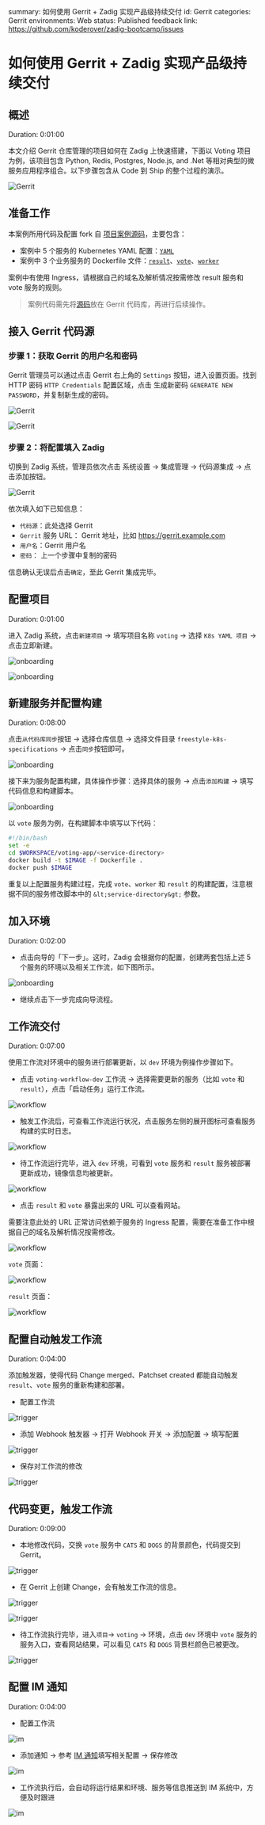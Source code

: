 summary: 如何使用 Gerrit + Zadig 实现产品级持续交付
id: Gerrit
categories: Gerrit
environments: Web
status: Published
feedback link: https://github.com/koderover/zadig-bootcamp/issues


# 如何使用 Gerrit + Zadig 实现产品级持续交付

## 概述

Duration: 0:01:00

本文介绍 Gerrit 仓库管理的项目如何在 Zadig 上快速搭建，下面以 Voting 项目为例，该项目包含 Python, Redis, Postgres, Node.js, and .Net 等相对典型的微服务应用程序组合。以下步骤包含从 Code 到 Ship 的整个过程的演示。

![Gerrit](./img/gerrit.png)

## 准备工作

本案例所用代码及配置 fork 自 [项目案例源码](https://github.com/koderover/zadig/tree/main/examples/voting-app)，主要包含：
- 案例中 5 个服务的 Kubernetes YAML 配置：[`YAML`](https://github.com/koderover/zadig/tree/main/examples/voting-app/freestyle-k8s-specifications)
- 案例中 3 个业务服务的 Dockerfile 文件：[`result`](https://github.com/koderover/zadig/tree/main/examples/voting-app/result/Dockerfile)、[`vote`](https://github.com/koderover/zadig/tree/main/examples/voting-app/vote/Dockerfile)、[`worker`](https://github.com/koderover/zadig/tree/main/examples/voting-app/worker/Dockerfile)

案例中有使用 Ingress，请根据自己的域名及解析情况按需修改 result 服务和 vote 服务的规则。

> 案例代码需先将[源码](https://github.com/koderover/zadig/tree/main/examples/voting-app)放在 Gerrit 代码库，再进行后续操作。

## 接入 Gerrit 代码源

### 步骤 1：获取 Gerrit 的用户名和密码

Gerrit 管理员可以通过点击 Gerrit 右上角的 `Settings` 按钮，进入设置页面。找到 HTTP 密码 `HTTP Credentials` 配置区域，点击 生成新密码 `GENERATE NEW PASSWORD`，并复制新生成的密码。

![Gerrit](./img/gerrit_1.png)

![Gerrit](./img/gerrit_2.png)

### 步骤 2：将配置填入 Zadig

切换到 Zadig 系统，管理员依次点击 系统设置 -> 集成管理 -> 代码源集成 -> 点击添加按钮。

![Gerrit](./img/gerrit_3.png)

依次填入如下已知信息：
- `代码源`：此处选择 Gerrit
- `Gerrit` 服务 URL： Gerrit 地址，比如 https://gerrit.example.com
- `用户名`：Gerrit 用户名
- `密码`： 上一个步骤中复制的密码

信息确认无误后点击`确定`，至此 Gerrit 集成完毕。

## 配置项目

Duration: 0:01:00

进入 Zadig 系统，点击`新建项目` -> 填写项目名称 `voting` -> 选择 `K8s YAML 项目` -> 点击立即新建。

![onboarding](./img/voting_onboarding_1.png)

![onboarding](./img/voting_onboarding_2.png)

## 新建服务并配置构建

Duration: 0:08:00

点击`从代码库同步`按钮 -> 选择仓库信息 -> 选择文件目录 `freestyle-k8s-specifications` -> 点击`同步`按钮即可。

![onboarding](./img/voting_onboarding_3.png)

接下来为服务配置构建，具体操作步骤：选择具体的服务 -> 点击`添加构建` -> 填写代码信息和构建脚本。

![onboarding](./img/voting_onboarding_4.png)

以 `vote` 服务为例，在构建脚本中填写以下代码：

```bash
#!/bin/bash
set -e
cd $WORKSPACE/voting-app/<service-directory>
docker build -t $IMAGE -f Dockerfile .
docker push $IMAGE
```

重复以上配置服务构建过程，完成 `vote`、`worker` 和 `result` 的构建配置，注意根据不同的服务修改脚本中的 `&lt;service-directory&gt;` 参数。

## 加入环境

Duration: 0:02:00

- 点击向导的「下一步」。这时，Zadig 会根据你的配置，创建两套包括上述 5 个服务的环境以及相关工作流，如下图所示。

![onboarding](./img/voting_onboarding_5.png)

- 继续点击下一步完成向导流程。

## 工作流交付

Duration: 0:07:00

使用工作流对环境中的服务进行部署更新，以 `dev` 环境为例操作步骤如下。

- 点击 `voting-workflow-dev` 工作流 -> 选择需要更新的服务（比如 `vote` 和 `result`），点击「启动任务」运行工作流。

![workflow](./img/voting_workflow_1.png)

- 触发工作流后，可查看工作流运行状况，点击服务左侧的展开图标可查看服务构建的实时日志。

![workflow](./img/voting_workflow_2.png)

- 待工作流运行完毕，进入 `dev` 环境，可看到 `vote` 服务和 `result` 服务被部署更新成功，镜像信息均被更新。

![workflow](./img/voting_workflow_3.png)

- 点击 `result` 和 `vote` 暴露出来的 URL 可以查看网站。

需要注意此处的 URL 正常访问依赖于服务的 Ingress 配置，需要在准备工作中根据自己的域名及解析情况按需修改。

![workflow](./img/voting_workflow_4.png)

`vote` 页面：

![workflow](./img/voting_workflow_5.png)

`result` 页面：

![workflow](./img/voting_workflow_6.png)

## 配置自动触发工作流

Duration: 0:04:00

添加触发器，使得代码 Change merged、Patchset created 都能自动触发 `result`、`vote` 服务的重新构建和部署。

- 配置工作流

![trigger](./img/voting_trigger_1.png)

- 添加 Webhook 触发器 -> 打开 Webhook 开关 -> 添加配置 -> 填写配置

![trigger](./img/voting_trigger_2.png)

- 保存对工作流的修改

![trigger](./img/voting_trigger_3.png)

## 代码变更，触发工作流

Duration: 0:09:00

- 本地修改代码，交换 `vote` 服务中 `CATS` 和 `DOGS` 的背景颜色，代码提交到 Gerrit。

![trigger](./img/voting_trigger_4.png)

- 在 Gerrit 上创建 Change，会有触发工作流的信息。

![trigger](./img/voting_trigger_5.png)

![trigger](./img/voting_trigger_6.png)

- 待工作流执行完毕，进入`项目`-> `voting` -> 环境，点击 `dev` 环境中 `vote` 服务的服务入口，查看网站结果，可以看见 `CATS` 和 `DOGS` 背景栏颜色已被更改。

![trigger](./img/voting_trigger_7.png)

## 配置 IM 通知

Duration: 0:04:00

- 配置工作流

![im](./img/voting_im_1.png)

- 添加通知 -> 参考 [IM 通知](https://docs.koderover.com/zadig/project/workflow/#im-状态通知)填写相关配置 -> 保存修改

![im](./img/voting_im_2.png)

- 工作流执行后，会自动将运行结果和环境、服务等信息推送到 IM 系统中，方便及时跟进

![im](./img/voting_im_3.png)
